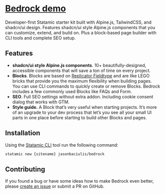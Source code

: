 # [Bedrock demo](https://bedrock.remarkable.dev)

Developer-first Statamic starter kit built with Alpine.js, TailwindCSS, and shadcn/ui design. Features shadcn/ui style Alpine.js components that you can customize, extend, and build on. Plus a block-based page builder with CLI tools and complete SEO setup.

## Features

- **shadcn/ui style Alpine.js components**. 10+ beautifully-designed, accessible components that will save a ton of time on every project.
- **Blocks**. Blocks are based on [Replicator Fieldtype](https://statamic.dev/fieldtypes/replicator) and are like LEGO bricks that provide you the maximum flexibility when building pages. You can use CLI commands to quickly create or remove Blocks. Bedrock includes a few commonly used Blocks like FAQs and Form.
- **SEO**. Full SEO settings without extra addon. Including cookie consent dialog that works with GTM.
- **Style guide.** A Block that’s very useful when starting projects. It’s more of an upgrade to your dev process that let’s you see all your small UI parts in one place before starting to build other Blocks and pages.

## **Installation**

Using the [Statamic CLI](https://github.com/statamic/cli) tool run the following command:

```bash
statamic new {sitename} jasonbaciulis/bedrock
```

## **Contributing**

If you found a bug or have some ideas how to make Bedrock even better, please [create an issue](https://github.com/jasonbaciulis/bedrock/issues/new) or submit a PR on GitHub.
